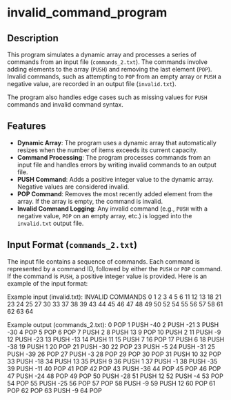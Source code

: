 # invalid_command_program


## Description

This program simulates a dynamic array and processes a series of commands from an input file (`commands_2.txt`). The commands involve adding elements to the array (`PUSH`) and removing the last element (`POP`). Invalid commands, such as attempting to `POP` from an empty array or `PUSH` a negative value, are recorded in an output file (`invalid.txt`).

The program also handles edge cases such as missing values for `PUSH` commands and invalid command syntax.

## Features
- **Dynamic Array**: The program uses a dynamic array that automatically resizes when the number of items exceeds its current capacity.
- **Command Processing**: The program processes commands from an input file and handles errors by writing invalid commands to an output file.
- **PUSH Command**: Adds a positive integer value to the dynamic array. Negative values are considered invalid.
- **POP Command**: Removes the most recently added element from the array. If the array is empty, the command is invalid.
- **Invalid Command Logging**: Any invalid command (e.g., `PUSH` with a negative value, `POP` on an empty array, etc.) is logged into the `invalid.txt` output file.

## Input Format (`commands_2.txt`)
The input file contains a sequence of commands. Each command is represented by a command ID, followed by either the `PUSH` or `POP` command. If the command is `PUSH`, a positive integer value is provided. Here is an example of the input format:

Example input (invalid.txt):
INVALID COMMANDS
0
1
2
3
4
5
6
11
12
13
18
21
23
24
25
27
30
33
37
38
39
43
44
45
46
47
48
49
50
52
54
55
56
57
58
61
62
63
64

Example output (commands_2.txt):
0	POP	
1	PUSH	-40
2	PUSH	-21
3	PUSH	-30
4	POP	
5	POP	
6	POP	
7	PUSH	2
8	PUSH	13
9	POP	
10	PUSH	2
11	PUSH	-9
12	PUSH	-23
13	PUSH	-13
14	PUSH	11
15	PUSH	7
16	POP	
17	PUSH	6
18	PUSH	-38
19	PUSH	1
20	POP	
21	PUSH	-30
22	POP	
23	PUSH	-5
24	PUSH	-31
25	PUSH	-39
26	POP	
27	PUSH	-3
28	POP	
29	POP	
30	POP	
31	PUSH	10
32	POP	
33	PUSH	-18
34	PUSH	13
35	PUSH	9
36	PUSH	1
37	PUSH	-1
38	PUSH	-35
39	PUSH	-11
40	POP	
41	POP	
42	POP	
43	PUSH	-36
44	POP	
45	POP	
46	POP	
47	PUSH	-24
48	POP	
49	POP	
50	PUSH	-28
51	PUSH	12
52	PUSH	-4
53	POP	
54	POP	
55	PUSH	-25
56	POP	
57	POP	
58	PUSH	-9
59	PUSH	12
60	POP	
61	POP	
62	POP	
63	PUSH	-9
64	POP	
